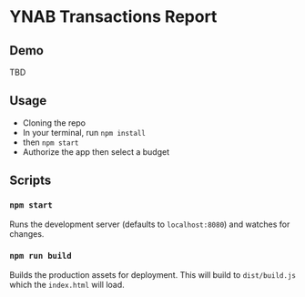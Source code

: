 # YNAB Transactions Report

## Demo

TBD

## Usage

* Cloning the repo
* In your terminal, run `npm install`
* then `npm start`
* Authorize the app then select a budget

## Scripts

### `npm start`
Runs the development server (defaults to `localhost:8080`) and watches for changes.

### `npm run build`
Builds the production assets for deployment. This will build to `dist/build.js`
which the `index.html` will load.


